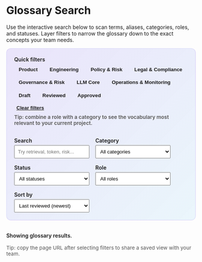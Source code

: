 # Glossary Search

Use the interactive search below to scan terms, aliases, categories, roles, and
statuses. Layer filters to narrow the glossary down to the exact concepts your
team needs.

<div class="search-panel">
  <div class="search-field search-field--chips">
    <span>Quick filters</span>
    <div class="search-chips" role="group" aria-label="Quick filters">
      <button type="button" data-chip data-role="product">Product</button>
      <button type="button" data-chip data-role="engineering">Engineering</button>
      <button type="button" data-chip data-role="policy">Policy &amp; Risk</button>
      <button type="button" data-chip data-role="legal">Legal &amp; Compliance</button>
      <button type="button" data-chip data-category="Governance &amp; Risk">Governance &amp; Risk</button>
      <button type="button" data-chip data-category="LLM Core">LLM Core</button>
      <button type="button" data-chip data-category="Operations &amp; Monitoring">Operations &amp; Monitoring</button>
      <button type="button" data-chip data-status="draft">Draft</button>
      <button type="button" data-chip data-status="reviewed">Reviewed</button>
      <button type="button" data-chip data-status="approved">Approved</button>
    </div>
    <button type="button" class="search-reset" id="glossary-reset-filters">Clear filters</button>
    <p class="search-tip">Tip: combine a role with a category to see the vocabulary most relevant to your current project.</p>
  </div>
  <label class="search-field">
    <span>Search</span>
    <input id="glossary-search-input" type="search" placeholder="Try retrieval, token, risk..." />
  </label>
  <label class="search-field">
    <span>Category</span>
    <select id="glossary-category-select">
      <option value="">All categories</option>
    </select>
  </label>
  <label class="search-field">
    <span>Status</span>
    <select id="glossary-status-select">
      <option value="">All statuses</option>
    </select>
  </label>
  <label class="search-field">
    <span>Role</span>
    <select id="glossary-role-select">
      <option value="">All roles</option>
    </select>
  </label>
  <label class="search-field">
    <span>Sort by</span>
    <select id="glossary-sort-select">
      <option value="recent">Last reviewed (newest)</option>
      <option value="title">A → Z</option>
      <option value="category">Category</option>
    </select>
  </label>
</div>

<div class="search-metrics" id="glossary-health" aria-live="polite"></div>
<div class="search-summary" data-filter-summary aria-live="polite">Showing glossary results.</div>
<p class="search-tip search-tip--inline">Tip: copy the page URL after selecting filters to share a saved view with your team.</p>

<div id="glossary-search-results" class="search-results"></div>

<script>
  (function () {
    const dataUrl = '../assets/glossary-search.json';
    const searchInput = document.getElementById('glossary-search-input');
    const categorySelect = document.getElementById('glossary-category-select');
    const statusSelect = document.getElementById('glossary-status-select');
    const roleSelect = document.getElementById('glossary-role-select');
    const sortSelect = document.getElementById('glossary-sort-select');
    const resultsContainer = document.getElementById('glossary-search-results');
    const chipElements = Array.from(document.querySelectorAll('[data-chip]'));
    const resetButton = document.getElementById('glossary-reset-filters');
    const filterSummary = document.querySelector('[data-filter-summary]');
    const metricsContainer = document.getElementById('glossary-health');

    let terms = [];

    const ROLE_LABELS = {
      product: 'Product & Program Managers',
      engineering: 'Engineering & Platform',
      data_science: 'Data Science & Research',
      policy: 'Policy & Risk',
      legal: 'Legal & Compliance',
      security: 'Security & Trust',
      communications: 'Communications & Enablement',
    };

    const SORT_LABELS = {
      recent: 'Last reviewed (newest)',
      title: 'A → Z',
      category: 'Category',
    };

    const SORTERS = {
      recent: (a, b) => {
        const aTime = toTimestamp(a.last_reviewed);
        const bTime = toTimestamp(b.last_reviewed);
        if (aTime !== bTime) {
          return (bTime ?? 0) - (aTime ?? 0);
        }
        return a.term.localeCompare(b.term);
      },
      title: (a, b) => a.term.localeCompare(b.term),
      category: (a, b) => {
        const aCategory = (a.categories && a.categories[0]) || '';
        const bCategory = (b.categories && b.categories[0]) || '';
        const categoryDiff = aCategory.localeCompare(bCategory);
        if (categoryDiff !== 0) {
          return categoryDiff;
        }
        return a.term.localeCompare(b.term);
      },
    };

    function toTimestamp(value) {
      if (!value) {
        return null;
      }
      const parsed = Date.parse(value);
      return Number.isNaN(parsed) ? null : parsed;
    }

    function normalise(value) {
      return (value || '').toLowerCase();
    }

    function titleCase(value) {
      if (!value) {
        return value;
      }
      const clean = value.replace(/[_-]/g, ' ');
      return clean.replace(/\b([a-z])/g, (match) => match.toUpperCase());
    }

    function formatDate(value) {
      if (!value) {
        return value;
      }
      const parsed = new Date(value + 'T00:00:00Z');
      if (Number.isNaN(parsed.getTime())) {
        return value;
      }
      return parsed.toLocaleDateString(undefined, {
        year: 'numeric',
        month: 'short',
        day: 'numeric',
      });
    }

    function highlightMatch(text, query) {
      if (!query) {
        return text;
      }
      const escaped = query.replace(/[.*+?^${}()|[\]\\]/g, '\\$&');
      const regex = new RegExp(`(${escaped})`, 'ig');
      return text.replace(regex, '<mark>$1</mark>');
    }

    function matches(term, query) {
      if (!query) {
        return true;
      }
      const haystack = [
        term.term,
        ...(term.aliases || []),
        term.short_def || '',
        ...(term.categories || []),
      ]
        .join(' \n ')
        .toLowerCase();
      return haystack.includes(query.toLowerCase());
    }

    function matchesCategory(term, category) {
      if (!category) {
        return true;
      }
      return (term.categories || []).some(
        (item) => normalise(item) === normalise(category)
      );
    }

    function matchesStatus(term, status) {
      if (!status) {
        return true;
      }
      return normalise(term.status) === normalise(status);
    }

    function matchesRole(term, role) {
      if (!role) {
        return true;
      }
      return (term.roles || []).some((item) => normalise(item) === normalise(role));
    }

    function renderFilterSummary(resultCount, query, category, status, role, sortKey) {
      if (!filterSummary) {
        return;
      }
      const parts = [];
      if (query) {
        parts.push(`Query: “${query}”`);
      }
      if (category) {
        parts.push(`Category: ${category}`);
      }
      if (status) {
        parts.push(`Status: ${titleCase(status)}`);
      }
      if (role) {
        parts.push(`Role: ${ROLE_LABELS[role] || role}`);
      }
      if (sortKey && sortKey !== 'recent') {
        parts.push(`Sort: ${SORT_LABELS[sortKey] || sortKey}`);
      }
      const prefix = parts.length ? `<strong>Active filters:</strong> ${parts.join(' · ')}` : 'Showing all terms.';
      filterSummary.innerHTML = `${prefix} <span class="search-summary-count">${resultCount} result${resultCount === 1 ? '' : 's'}</span>`;
    }

    function syncChips() {
      chipElements.forEach((chip) => {
        const category = chip.getAttribute('data-category');
        const role = chip.getAttribute('data-role');
        const status = chip.getAttribute('data-status');
        const isActive =
          (category && categorySelect.value === category) ||
          (role && roleSelect.value === role) ||
          (status && statusSelect.value === status);
        chip.classList.toggle('active', Boolean(isActive));
        chip.setAttribute('aria-pressed', isActive ? 'true' : 'false');
      });
    }

    function renderMetrics(entries) {
      if (!metricsContainer) {
        return;
      }
      if (!entries.length) {
        metricsContainer.textContent = 'No entries to summarise yet.';
        return;
      }
      const total = entries.length;
      const statusCounts = entries.reduce((acc, item) => {
        const status = item.status || 'unspecified';
        acc[status] = (acc[status] || 0) + 1;
        return acc;
      }, {});
      const latestTimestamp = entries.reduce((max, item) => {
        const ts = toTimestamp(item.last_reviewed);
        return ts !== null && ts > max ? ts : max;
      }, 0);
      const latestDate = latestTimestamp
        ? formatDate(new Date(latestTimestamp).toISOString().slice(0, 10))
        : '—';
      const statusMarkup = Object.entries(statusCounts)
        .sort((a, b) => b[1] - a[1])
        .map(([status, count]) => `<span class="metric-chip">${titleCase(status)}: <strong>${count}</strong></span>`)
        .join('');
      metricsContainer.innerHTML = `
        <span class="metric-chip total">Total terms: <strong>${total}</strong></span>
        ${statusMarkup}
        <span class="metric-chip">Latest review: <strong>${latestDate}</strong></span>
      `;
    }

    function renderResults() {
      const query = searchInput.value.trim();
      const category = categorySelect.value;
      const status = statusSelect.value;
      const role = roleSelect.value;
      const sortKey = sortSelect.value || 'recent';
      const sorter = SORTERS[sortKey] || SORTERS.recent;

      const filtered = terms.filter(
        (item) =>
          matches(item, query) &&
          matchesCategory(item, category) &&
          matchesStatus(item, status) &&
          matchesRole(item, role)
      );

      if (!filtered.length) {
        resultsContainer.innerHTML = '<p class="search-empty">No matching entries yet. Try clearing a filter or using a broader term.</p>';
        renderFilterSummary(0, query, category, status, role, sortKey);
        syncChips();
        return;
      }

      const list = document.createElement('ul');
      list.className = 'search-list';

      filtered
        .slice()
        .sort(sorter)
        .forEach((item) => {
          const li = document.createElement('li');
          li.className = 'search-item';
          const aliases = item.aliases && item.aliases.length
            ? ` <span class="search-aliases">(Aliases: ${item.aliases.join(', ')})</span>`
            : '';
          const categories = item.categories && item.categories.length
            ? `<span class="search-categories"><span class="meta-label">Categories</span>${item.categories.map((value) => `<span class=\"badge\">${value}</span>`).join(' ')}</span>`
            : '';
          const statusMarkup = item.status
            ? `<span class="search-status"><span class="meta-label">Status</span><span class="badge status status-${item.status}">${titleCase(item.status)}</span></span>`
            : '';
          const rolesMarkup = item.roles && item.roles.length
            ? `<span class="search-roles"><span class="meta-label">Roles</span>${item.roles.map((value) => `<span class=\"badge role\">${ROLE_LABELS[value] || value}</span>`).join(' ')}</span>`
            : '';
          const lastReviewedMarkup = item.last_reviewed
            ? `<span class="search-reviewed"><span class="meta-label">Last reviewed</span>${formatDate(item.last_reviewed)}</span>`
            : '';
          const href = item.slug ? `../terms/${item.slug}/` : '#';
          const highlightedTerm = highlightMatch(item.term, query);
          const highlightedSummary = highlightMatch(item.short_def || '', query);
          li.innerHTML = `
            <a href="${href}">${highlightedTerm}</a>
            ${aliases}
            <div class="search-meta">${categories} ${statusMarkup} ${rolesMarkup} ${lastReviewedMarkup}</div>
            <p>${highlightedSummary}</p>
          `;
          list.appendChild(li);
        });

      resultsContainer.innerHTML = '';
      resultsContainer.appendChild(list);
      renderFilterSummary(filtered.length, query, category, status, role, sortKey);
      syncChips();
    }

    function populateFilters() {
      const categoryValues = new Set();
      const statusValues = new Set();
      const roleValues = new Set();

      terms.forEach((item) => {
        (item.categories || []).forEach((value) => categoryValues.add(value));
        if (item.status) {
          statusValues.add(item.status);
        }
        (item.roles || []).forEach((value) => roleValues.add(value));
      });

      Array.from(categoryValues)
        .sort()
        .forEach((value) => {
          const option = document.createElement('option');
          option.value = value;
          option.textContent = value;
          categorySelect.appendChild(option);
        });

      Array.from(statusValues)
        .sort()
        .forEach((value) => {
          const option = document.createElement('option');
          option.value = value;
          option.textContent = titleCase(value);
          statusSelect.appendChild(option);
        });

      Array.from(roleValues)
        .sort()
        .forEach((value) => {
          const option = document.createElement('option');
          option.value = value;
          option.textContent = ROLE_LABELS[value] || value;
          roleSelect.appendChild(option);
        });
    }

    function attachListeners() {
      [searchInput, categorySelect, statusSelect, roleSelect, sortSelect].forEach((element) => {
        element.addEventListener('input', renderResults);
        element.addEventListener('change', renderResults);
      });

      chipElements.forEach((chip) => {
        chip.addEventListener('click', () => {
          const category = chip.getAttribute('data-category');
          const role = chip.getAttribute('data-role');
          const status = chip.getAttribute('data-status');

          if (category) {
            categorySelect.value = categorySelect.value === category ? '' : category;
          }
          if (role) {
            roleSelect.value = roleSelect.value === role ? '' : role;
          }
          if (status) {
            statusSelect.value = statusSelect.value === status ? '' : status;
          }
          renderResults();
        });
      });

      if (resetButton) {
        resetButton.addEventListener('click', () => {
          searchInput.value = '';
          categorySelect.value = '';
          statusSelect.value = '';
          roleSelect.value = '';
          sortSelect.value = 'recent';
          renderResults();
        });
      }
    }

    fetch(dataUrl)
      .then((response) => {
        if (!response.ok) {
          throw new Error('Failed to load search index.');
        }
        return response.json();
      })
      .then((json) => {
        terms = json || [];
        populateFilters();
        renderMetrics(terms);
        attachListeners();
        renderResults();
      })
      .catch((error) => {
        resultsContainer.innerHTML = `<p class="search-error">${error.message}</p>`;
        if (filterSummary) {
          filterSummary.textContent = 'Search is temporarily unavailable.';
        }
        if (metricsContainer) {
          metricsContainer.textContent = 'Unable to load glossary metrics right now.';
        }
      });
  })();
</script>

<style>
  .search-panel {
    display: flex;
    flex-wrap: wrap;
    gap: 1rem;
    margin-bottom: 1.25rem;
    border: 1px solid rgba(95, 46, 234, 0.15);
    border-radius: 12px;
    padding: 1.25rem;
    background: linear-gradient(135deg, rgba(95, 46, 234, 0.12), rgba(14, 165, 233, 0.08));
  }
  .search-field {
    display: flex;
    flex-direction: column;
    min-width: 200px;
    font-weight: 600;
  }
  .search-field--chips {
    flex: 1 1 100%;
  }
  .search-chips {
    display: flex;
    flex-wrap: wrap;
    gap: 0.5rem;
    margin-top: 0.35rem;
  }
  .search-chips button {
    border: 1px solid var(--brand-primary);
    background: transparent;
    color: var(--brand-primary);
    padding: 0.35rem 0.75rem;
    border-radius: 999px;
    font-weight: 600;
    cursor: pointer;
  }
  .search-chips button.active,
  .search-chips button:hover {
    background: var(--brand-primary);
    color: var(--md-primary-bg-color, #fff);
  }
  .search-field input,
  .search-field select {
    margin-top: 0.25rem;
    padding: 0.5rem;
  }
  .search-reset {
    margin-top: 0.75rem;
    align-self: flex-start;
    background: transparent;
    border: none;
    color: var(--brand-primary);
    font-weight: 600;
    text-decoration: underline;
    cursor: pointer;
  }
  .search-tip {
    margin-top: 0.5rem;
    font-size: 0.85rem;
    color: var(--md-default-fg-color--light, #555);
  }
  .search-tip--inline {
    margin-top: 0;
  }
  .search-metrics {
    display: flex;
    flex-wrap: wrap;
    gap: 0.5rem;
    margin-bottom: 0.75rem;
    font-size: 0.85rem;
    color: var(--md-default-fg-color--light, #555);
  }
  .metric-chip {
    display: inline-flex;
    align-items: center;
    gap: 0.35rem;
    padding: 0.25rem 0.65rem;
    border-radius: 999px;
    background: rgba(95, 46, 234, 0.14);
    color: var(--brand-primary);
    font-weight: 600;
  }
  .metric-chip.total {
    background: rgba(103, 58, 183, 0.1);
    color: var(--brand-secondary);
  }
  .metric-chip strong {
    color: inherit;
  }
  .search-summary {
    margin-bottom: 1rem;
    font-weight: 600;
  }
  .search-summary-count {
    margin-left: 0.35rem;
    color: var(--md-default-fg-color--light, #555);
    font-weight: 500;
  }
  .search-results .search-list {
    list-style: none;
    padding: 0;
  }
  .search-results .search-item {
    border-bottom: 1px solid var(--md-default-fg-color--lightest, #ddd);
    padding: 1rem 0;
  }
  .search-results .search-item a {
    font-weight: 700;
  }
  .search-results mark {
    background: rgba(255, 235, 59, 0.45);
    padding: 0 0.1rem;
  }
  .search-meta {
    font-size: 0.85rem;
    color: var(--md-default-fg-color--light, #555);
    margin: 0.35rem 0 0.45rem;
    display: flex;
    flex-wrap: wrap;
    gap: 0.5rem;
  }
  .meta-label {
    font-weight: 700;
    margin-right: 0.35rem;
  }
  .badge {
    display: inline-flex;
    align-items: center;
    padding: 0.18rem 0.55rem;
    border-radius: 999px;
    background: rgba(95, 46, 234, 0.14);
    color: var(--brand-primary);
    margin-right: 0.25rem;
    font-weight: 600;
    font-size: 0.75rem;
  }
  .badge.role {
    background: rgba(14, 165, 233, 0.14);
    color: var(--brand-secondary);
  }
  .badge.status {
    background: rgba(76, 175, 80, 0.12);
    color: #1c7c54;
  }
  .badge.status.status-reviewed {
    background: rgba(76, 175, 80, 0.18);
    color: #1c7c54;
  }
  .badge.status.status-approved {
    background: rgba(33, 150, 243, 0.18);
    color: var(--brand-primary);
  }
  .badge.status.status-deprecated {
    background: rgba(244, 67, 54, 0.18);
    color: #c62828;
  }
  .search-aliases {
    font-size: 0.85rem;
    color: var(--md-default-fg-color--light, #555);
  }
  .search-reviewed {
    display: inline-flex;
    align-items: center;
    gap: 0.35rem;
  }
  .search-empty,
  .search-error {
    color: var(--md-accent-fg-color, #d35400);
    font-weight: 600;
  }
  @media (max-width: 720px) {
    .search-panel {
      padding: 1rem;
    }
    .search-field {
      min-width: 140px;
      flex: 1 1 calc(50% - 1rem);
    }
    .search-field--chips {
      flex: 1 1 100%;
    }
    .search-metrics {
      flex-direction: column;
    }
  }
</style>
